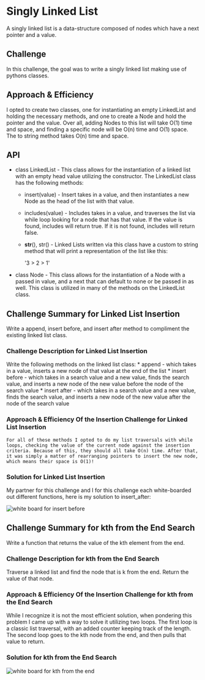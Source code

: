 # Singly Linked List

A singly linked list is a data-structure composed of nodes which have a next pointer and a value.

## Challenge

In this challenge, the goal was to write a singly linked list making use of pythons classes.

## Approach & Efficiency

I opted to create two classes, one for instantiating an empty LinkedList and holding the necessary methods, and one to create a Node and hold the pointer and the value. 
Over all, adding Nodes to this list will take O(1) time and space, and finding a specific node will be O(n) time and O(1) space. The to string method takes O(n) time and space.

## API

* class LinkedList - This class allows for the instantiation of a linked list with an empty head value utilizing the constructor. The LinkedList class has the following methods:

  * insert(value) - Insert takes in a value, and then instantiates a new Node as the head of the list with that value.

  * includes(value) - Includes takes in a value, and traverses the list via while loop looking for a node that has that value. If the value is found, includes will return true. If it is not found, includes will return false.

  * __str__(), str() - Linked Lists written via this class have a custom to string method that will print a representation of the list like this:

    '3 > 2 > 1'

* class Node - This class allows for the instantiation of a Node with a passed in value, and a next that can default to none or be passed in as well. This class is utilized in many of the methods on the LinkedList class.

## Challenge Summary for Linked List Insertion

Write a append, insert before, and insert after method to compliment the existing linked list class.

### Challenge Description for Linked List Insertion

Write the following methods on the linked list class: 
    * append - which takes in a value, inserts a new node of that value at the end of the list
    * insert before - which takes in a search value and a new value, finds the search value, and inserts a new node of the new value before the node of the search value 
    * insert after - which takes in a search value and a new value, finds the search value, and inserts a new node of the new value after the node of the search value


### Approach & Efficiency Of the Insertion Challenge for Linked List Insertion

    For all of these methods I opted to do my list traversals with while loops, checking the value of the current node against the insertion criteria. Because of this, they should all take O(n) time. After that, it was simply a matter of rearranging pointers to insert the new node, which means their space is O(1)! 

### Solution for Linked List Insertion

My partner for this challenge and I for this challenge each white-boarded out different functions, here is my solution to insert_after: 

![white board for insert before](../../assets/insert_node_before.jpg)

## Challenge Summary for kth from the End Search

Write a function that returns the value of the kth element from the end.

### Challenge Description for kth from the End Search

Traverse a linked list and find the node that is k from the end. Return the value of that node.

### Approach & Efficiency Of the Insertion Challenge for kth from the End Search

While I recognize it is not the most efficient solution, when pondering this problem I came up with a way to solve it utilizing two loops. The first loop is a classic list traversal, with an added counter keeping track of the length. The second loop goes to the kth node from the end, and then pulls that value to return.

### Solution for kth from the End Search

![white board for kth from the end](../../assets/kthFromTheEndSearch.jpg)